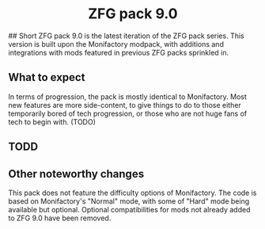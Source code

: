 <h1 align="center">ZFG pack 9.0</h1>
<p></p>
## Short
ZFG pack 9.0 is the latest iteration of the ZFG pack series. This version is built upon the Monifactory modpack, with additions and integrations with mods featured in previous ZFG packs sprinkled in.

## What to expect
In terms of progression, the pack is mostly identical to Monifactory. Most new features are more side-content, to give things to do to those either temporarily bored of tech progression, or those who are not huge fans of tech to begin with.
(TODO)

## TODD

## Other noteworthy changes
This pack does not feature the difficulty options of Monifactory. The code is based on Monifactory's "Normal" mode, with some of "Hard" mode being available but optional.
Optional compatibilities for mods not already added to ZFG 9.0 have been removed.

